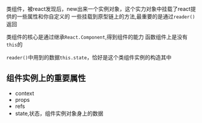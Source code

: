 类组件，被react发现后，new出来一个实例对象，这个实力对象中挂载了react提供的一些属性和你自定义的 一些挂载到原型链上的方法,最重要的是通过`reader()`返回

类组件的核心是通过继承`React.Component`,得到组件的能力
函数组件上是没有`this`的

`reader()`中用到的数据`this.state`，恰好是这个类组件实例的构造其中
## 组件实例上的重要属性
- context
- props
- refs
- state,状态，组件实例对象身上的数据
